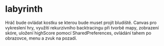 # labyrinth 
Hráč bude ovládat kostku se kterou bude muset projít bludiště. Canvas pro vykreslení hry, využití rekurzivního backtracingu při tvorbě mapy, zobrazení skóre, uložení highScore pomocí SharedPreferences, ovládání tahem po obrazovce, menu a zvuk na pozadí.
